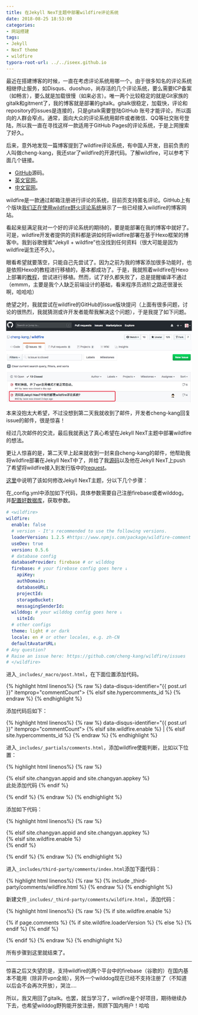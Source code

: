 ```yaml
---
title: 在Jekyll NexT主题中部署wildfire评论系统
date: 2018-08-25 18:53:00
categories:
- 网站搭建
tags:
- Jekyll
- NexT theme
- wildfire
typora-root-url: ../../iseex.github.io
---
```


最近在搭建博客的时候，一直在考虑评论系统用哪一个。由于很多知名的评论系统相继停止服务，如Disqus、duoshuo，尚存活的几个评论系统，要么需要ICP备案（如畅言），要么就是加载很慢（如来必言）。唯一两个比较稳定的就是Git家族的gitalk和gitment了，我的博客就是部署的gitalk。gitalk很稳定，加载快，评论和repository的issues是连接的，只是gitalk需要登陆GitHub 账号才能评论，所以面向的人群会窄点。通常，面向大众的评论系统用邮件或者微信、QQ等社交账号登陆，所以我一直在寻找这样一款适用于GitHub Pages的评论系统，于是上网搜索了好久。

后来，意外地发现一篇博客提到了wildfire评论系统，有中国人开发，目前负责的人叫做cheng-kang，我还star了wildfire的开源代码。了解wildfire，可以参考下面几个链接。

- [GitHub](https://github.com/cheng-kang/wildfire)源码。
- [英文官网](https://wildfire.js.org/)。
- [中文官网](https://wildfire.js.org/#/zh-cn/)。

wildfire是一款通过邮箱注册进行评论的系统，目前页支持匿名评论。GitHub上有个版块[我们正在使用wildfire野火评论系统](https://github.com/cheng-kang/wildfire/wiki/%E6%88%91%E4%BB%AC%E6%AD%A3%E5%9C%A8%E4%BD%BF%E7%94%A8-Wildfire-%E9%87%8E%E7%81%AB%E8%AF%84%E8%AE%BA%E7%B3%BB%E7%BB%9F%EF%BC%81)展示了一些已经接入wildfire的博客网站。

看起来挺满足我对一个好的评论系统的期待的，要是能部署在我的博客中就好了。可是，wildfire开发者提供的资料都是讲如何将wildfire部署在基于Hexo框架的博客中。我到谷歌搜索“Jekyll + wildfire”也没找到任何资料（很大可能是因为wildfire诞生还不久）。

眼看希望就要落空，只能自己先尝试了。因为之前为我的博客添加很多功能时，也是依照Hexo的教程进行移植的，基本都成功了。于是，我就照着wildfire在Hexo上部署的[教程](https://mrliao.cn/2017/12/25/%E5%9C%A8Hexo.NexT%E4%B8%BB%E9%A2%98%E4%B8%AD%E9%83%A8%E7%BD%B2Wildfire%E8%AF%84%E8%AE%BA%E7%B3%BB%E7%BB%9F/)，尝试进行移植。然而，试了好久都失败了，总是提醒编译不通过（emmm，主要是我个人缺乏前端设计的基础，看来程序员进阶之路还很漫长啊，哈哈哈）

绝望之时，我就尝试在wildfire的GitHub的issue版块提问（上面有很多问题，讨论的很热烈，我就猜测或许开发者能帮我解决这个问题），于是我提了如下问题。

![](/assets/images/posts/GitHub-Pages/Jekyll-wildfire.jpg)

本来没抱太大希望，不过没想到第二天我就收到了邮件，开发者cheng-kang回复issue的邮件，很是惊喜！

经过几次邮件的交流，最后我就表达了真心希望在Jekyll NexT主题中部署wildfire的想法。

更让人惊喜的是，第二天早上起来就收到一封来自cheng-kang的邮件，他帮助我将wildfire部署在Jekyll NexT中了，并给了我[源码](https://github.com/wildfirejs/jekyll-theme-next)以及他在Jekyll NexT上push 了希望将wildfire接入到发行版中的[request](https://github.com/Simpleyyt/jekyll-theme-next/pull/93)。

[这里](https://github.com/wildfirejs/jekyll-theme-next/commit/f304f30d95af9f9f115f4813d41824c934e15747)中说明了该如何修改Jekyll NexT主题，分以下几个步骤：

在_config.yml中添加如下代码，具体参数需要自己注册firebase或者wilddog，并[配置好数据库](https://wildfire.js.org/#/zh-cn/usage)，获取参数。

```yaml
# <wildfire>
wildfire:
  enable: false
  # version - It's recommended to use the following versions.
  loaderVersion: 1.2.5 #https://www.npmjs.com/package/wildfire-comment
  useDev: true
  version: 0.5.6 
  # database config
  databaseProvider: firebase # or wilddog
  firebase: # your firebase config goes here ↓
    apiKey: 
    authDomain:
    databaseURL:
    projectId:
    storageBucket:
    messagingSenderId:
  wilddog: # your wilddog config goes here ↓
    siteId:
  # other configs
  theme: light # or dark
  locale: en # or other locales, e.g. zh-CN
  defaultAvatarURL: 
# Any question? 
# Raise an issue here: https://github.com/cheng-kang/wildfire/issues
# </wildfire>
```

进入`_includes/_macro/post.html`，在下面位置添加代码。



{% highlight html linenos%}
{% raw %}
                        data-disqus-identifier="{{ post.url }}" itemprop="commentCount"></span>
                 </a>
               </span>
             {% elsif site.hypercomments_id %}
             <!--noindex-->
               <span class="post-comments-count">
{% endraw %}
{% endhighlight %}


添加代码后如下：


{% highlight html linenos%}
{% raw %}
                        data-disqus-identifier="{{ post.url }}" itemprop="commentCount"></span>
                 </a>
               </span>
             {% elsif site.wildfire.enable %}
               <span class="post-comments-count">
                 <span class="post-meta-divider">|</span>
                 <span class="post-meta-item-icon">
                   <i class="fa fa-comment-o"></i>
                 </span>
                 <a href="{{ post.url | relative_url }}#comments" itemprop="discussionUrl">
                   <span class="post-comments-count wf-count-unit" wf-page-url="{{ post.url | absolute_url }}" itemprop="commentCount"></span>
                 </a>
               </span>
             {% elsif site.hypercomments_id %}
             <!--noindex-->
               <span class="post-comments-count">
{% endraw %}
{% endhighlight %}


进入`_includes/_partials/comments.html`，添加wildfire使能判断，比如以下位置：


{% highlight html linenos%}
{% raw %}
      <div id="lv-container" data-id="city" data-uid="{{ site.livere_uid }}"></div>
     {% elsif site.changyan.appid and site.changyan.appkey %}
       <div id="SOHUCS"></div>
此处添加代码
     {% endif %}
   </div>
 {% endif %}
{% endraw %}
{% endhighlight %}


添加如下代码：


{% highlight html linenos%}
{% raw %}
      <div id="lv-container" data-id="city" data-uid="{{ site.livere_uid }}"></div>
     {% elsif site.changyan.appid and site.changyan.appkey %}
       <div id="SOHUCS"></div>
     {% elsif site.wildfire.enable %}
       <div class="wildfire_thread"></div>
     {% endif %}
   </div>
 {% endif %}
{% endraw %}
{% endhighlight %}


进入`_includes/third-party/comments/index.html`添加下面代码：


{% highlight html linenos%}
{% raw %}
{% include _third-party/comments/wildfire.html %}
{% endraw %}
{% endhighlight %}


新建文件`_includes/_third-party/comments/wildfire.html`，添加代码：



{% highlight html linenos%}
{% raw %}
{% if site.wildfire.enable %}
  <script type="text/javascript">
    var wildfireConfig = () => ({
      {% if site.wildfire.useDev %}
      useDev: {{site.wildfire.useDev}},
      {% endif %}
      {% if site.wildfire.version %}
      version: '{{site.wildfire.version}}',
      {% endif %}
      databaseProvider: '{{site.wildfire.databaseProvider}}',
      databaseConfig: {
        {% if site.wildfire.databaseProvider == 'firebase' %}
        apiKey: '{{site.wildfire.firebase.apiKey}}',
        authDomain: '{{site.wildfire.firebase.authDomain}}',
        databaseURL: '{{site.wildfire.firebase.databaseURL}}',
        projectId: '{{site.wildfire.firebase.projectId}}',
        storageBucket: '{{site.wildfire.firebase.storageBucket}}',
        messagingSenderId: '{{site.wildfire.firebase.messagingSenderId}}'
        {% else %}
        siteId: '{{site.wildfire.wilddog.siteId}}'
        {% endif %}
      },
      pageURL: '{{ page.url | absolute_url }}',
      pageTitle: '{{ page.title| replace: "'", "\\'" }}',
      {% if site.wildfire.theme %}
      theme: '{{site.wildfire.theme}}',
      {% endif %}
      {% if site.wildfire.locale %}
      locale: '{{site.wildfire.locale}}',
      {% endif %}
      {% if site.wildfire.defaultAvatarURL %}
      defaultAvatarURL: '{{site.wildfire.defaultAvatarURL}}'
      {% endif %}
    });
  </script>
  {% if page.comments %}
    {% if site.wildfire.loaderVersion %}
    <script src="https://unpkg.com/wildfire-comment@{{site.wildfire.loaderVersion}}"></script>
    {% else %}
    <script src="https://unpkg.com/wildfire-comment"></script>
    {% endif %}
  {% endif %}

  <script src="https://unpkg.com/wf-count"></script>
{% endif %}
{% endraw %}
{% endhighlight %}

所有步骤到这里就结束了。

------

惊喜之后又失望的是，支持wildfire的两个平台中的firebase（谷歌的）在国内基本不能用（除非开vpn全局），另外一个wilddog现在已经不支持注册了（不知道以后会不会再次开放），哭泣....

所以，我又用回了gitalk。也罢，就当学习了，wildfire是个好项目，期待继续办下去，也希望wilddog野狗能开放注册，照顾下国内用户！哈哈